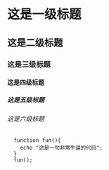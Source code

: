 # 这是一级标题 #
## 这是二级标题
### 这是三级标题
#### 这是四级标题
##### 这是五级标题
###### 这是六级标题
```
  function fun(){
    echo "这是一句非常牛逼的代码";
  }
  fun();
```
